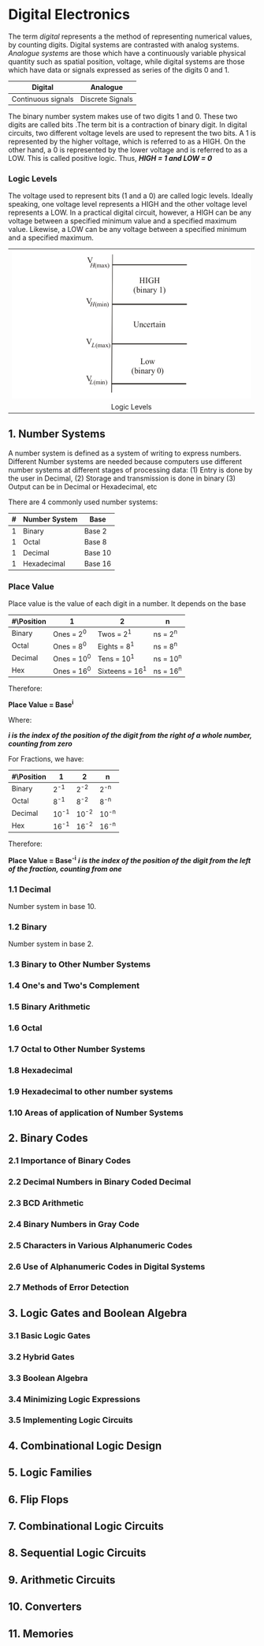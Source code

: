 # Digital Electronics

The term *digital* represents a the method of representing numerical values, by counting digits. Digital systems are contrasted with analog systems. *Analogue systems* are those which have a continuously variable physical quantity such as spatial position, voltage, while digital systems are those which have data or signals expressed as series of the digits 0 and 1.

| Digital | Analogue     | 
|---------|--------------|
|Continuous signals| Discrete Signals |



The binary number system makes use of two digits 1 and 0. These two digits are called bits .The term bit is a contraction of binary digit. In digital circuits, two different voltage levels are used to represent the two bits. A 1 is represented by the higher voltage, which is referred to as a HIGH. On the other hand, a 0 is represented by the lower voltage and is referred to as a LOW. This is called positive logic. Thus,
    ***HIGH = 1 and LOW = 0***

### Logic Levels
The voltage used to represent bits (1 and a 0) are called logic levels. Ideally speaking, one voltage level represents a HIGH and the other voltage level represents a LOW. In a practical digital circuit, however, a HIGH can be any voltage
between a specified minimum value and a specified maximum value. Likewise, a LOW can be any voltage between a specified minimum and a specified maximum.

|  |
|:---------:|
|![](images/LogicLevels.png)|
|Logic Levels|


## 1. Number Systems
A number system is defined as a system of writing to express numbers. Different Number systems are needed because computers use different number systems at different stages of processing data: (1) Entry is done by the user in Decimal, (2) Storage and transmission is done in binary (3) Output can be in Decimal or Hexadecimal, etc

There are 4 commonly used number systems:

| # | Number System | Base     | 
|---|---------|--------------|
| 1 | Binary | Base 2 |
| 1 | Octal | Base 8 |
| 1 | Decimal | Base 10 |
| 1 | Hexadecimal | Base 16 |


### Place Value
Place value is the value of each digit in a number. It depends on the base

| #\Position | 1 | 2     |  n |
|---|---------|--------------|--------------|
| Binary | Ones = 2<sup>0</sup> | Twos = 2<sup>1</sup> | ns = 2<sup>n</sup> |
| Octal | Ones = 8<sup>0</sup> | Eights = 8<sup>1</sup> | ns = 8<sup>n</sup> |
| Decimal | Ones = 10<sup>0</sup> | Tens = 10<sup>1</sup> |ns = 10<sup>n</sup> |
| Hex | Ones = 16<sup>0</sup> | Sixteens = 16<sup>1</sup> |ns = 16<sup>n</sup> |

Therefore:

**Place Value = Base<sup>i</sup>**

Where:

***i is the index of the position of the digit from the right of a whole number, counting from zero***

For Fractions, we have:

| #\Position | 1 | 2     |  n |
|---|---------|--------------|--------------|
| Binary |  2<sup>-1</sup> | 2<sup>-2</sup> | 2<sup>-n</sup> |
| Octal |  8<sup>-1</sup> | 8<sup>-2</sup> |  8<sup>-n</sup> |
| Decimal | 10<sup>-1</sup> | 10<sup>-2</sup> |10<sup>-n</sup> |
| Hex | 16<sup>-1</sup> | 16<sup>-2</sup> |16<sup>-n</sup> |

Therefore:

**Place Value = Base<sup>-i</sup>**
***i is the index of the position of the digit from the left of the fraction, counting from one***


### 1.1 Decimal
Number system in base 10.

### 1.2 Binary
Number system in base 2.



### 1.3 Binary to Other Number Systems


### 1.4 One's and Two's Complement


### 1.5 Binary Arithmetic


### 1.6 Octal


### 1.7 Octal to Other Number Systems


### 1.8 Hexadecimal

### 1.9 Hexadecimal to other number systems


### 1.10 Areas of application of Number Systems




## 2. Binary Codes


### 2.1 Importance of Binary Codes
### 2.2 Decimal Numbers in Binary Coded Decimal
### 2.3 BCD Arithmetic
### 2.4 Binary Numbers in Gray Code
### 2.5 Characters in Various Alphanumeric Codes
### 2.6 Use of Alphanumeric Codes in Digital Systems
### 2.7 Methods of Error Detection




## 3. Logic Gates and Boolean Algebra
### 3.1 Basic Logic Gates
### 3.2 Hybrid Gates
### 3.3 Boolean Algebra
### 3.4 Minimizing Logic Expressions
### 3.5 Implementing Logic Circuits

## 4. Combinational Logic Design
## 5. Logic Families
## 6. Flip Flops
## 7. Combinational Logic Circuits
## 8. Sequential Logic Circuits
## 9. Arithmetic Circuits
## 10. Converters
## 11. Memories